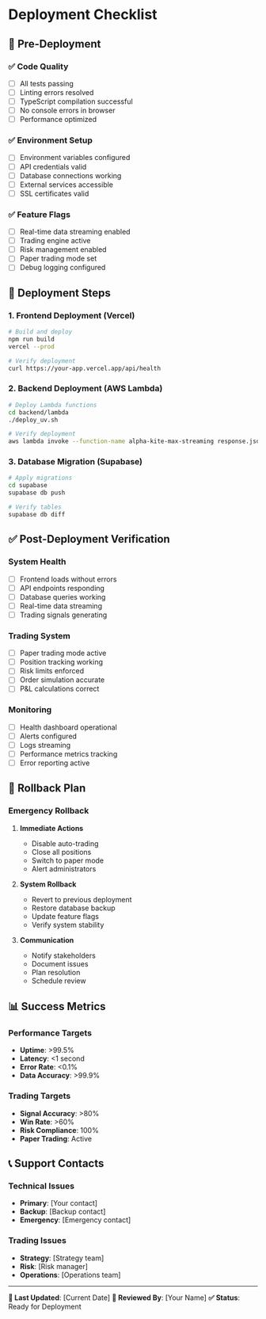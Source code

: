 # Deployment Checklist

## 🚀 Pre-Deployment

### ✅ Code Quality
- [ ] All tests passing
- [ ] Linting errors resolved
- [ ] TypeScript compilation successful
- [ ] No console errors in browser
- [ ] Performance optimized

### ✅ Environment Setup
- [ ] Environment variables configured
- [ ] API credentials valid
- [ ] Database connections working
- [ ] External services accessible
- [ ] SSL certificates valid

### ✅ Feature Flags
- [ ] Real-time data streaming enabled
- [ ] Trading engine active
- [ ] Risk management enabled
- [ ] Paper trading mode set
- [ ] Debug logging configured

## 🔧 Deployment Steps

### 1. Frontend Deployment (Vercel)
```bash
# Build and deploy
npm run build
vercel --prod

# Verify deployment
curl https://your-app.vercel.app/api/health
```

### 2. Backend Deployment (AWS Lambda)
```bash
# Deploy Lambda functions
cd backend/lambda
./deploy_uv.sh

# Verify deployment
aws lambda invoke --function-name alpha-kite-max-streaming response.json
```

### 3. Database Migration (Supabase)
```bash
# Apply migrations
cd supabase
supabase db push

# Verify tables
supabase db diff
```

## ✅ Post-Deployment Verification

### System Health
- [ ] Frontend loads without errors
- [ ] API endpoints responding
- [ ] Database queries working
- [ ] Real-time data streaming
- [ ] Trading signals generating

### Trading System
- [ ] Paper trading mode active
- [ ] Position tracking working
- [ ] Risk limits enforced
- [ ] Order simulation accurate
- [ ] P&L calculations correct

### Monitoring
- [ ] Health dashboard operational
- [ ] Alerts configured
- [ ] Logs streaming
- [ ] Performance metrics tracking
- [ ] Error reporting active

## 🚨 Rollback Plan

### Emergency Rollback
1. **Immediate Actions**
   - Disable auto-trading
   - Close all positions
   - Switch to paper mode
   - Alert administrators

2. **System Rollback**
   - Revert to previous deployment
   - Restore database backup
   - Update feature flags
   - Verify system stability

3. **Communication**
   - Notify stakeholders
   - Document issues
   - Plan resolution
   - Schedule review

## 📊 Success Metrics

### Performance Targets
- **Uptime**: >99.5%
- **Latency**: <1 second
- **Error Rate**: <0.1%
- **Data Accuracy**: >99.9%

### Trading Targets
- **Signal Accuracy**: >80%
- **Win Rate**: >60%
- **Risk Compliance**: 100%
- **Paper Trading**: Active

## 📞 Support Contacts

### Technical Issues
- **Primary**: [Your contact]
- **Backup**: [Backup contact]
- **Emergency**: [Emergency contact]

### Trading Issues
- **Strategy**: [Strategy team]
- **Risk**: [Risk manager]
- **Operations**: [Operations team]

---

**📅 Last Updated**: [Current Date]
**👤 Reviewed By**: [Your Name]
**✅ Status**: Ready for Deployment
